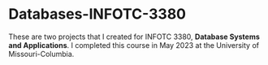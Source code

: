 # Databases-INFOTC-3380

These are two projects that I created for INFOTC 3380, **Database Systems and Applications**. I completed this course in May 2023 at the University of Missouri-Columbia.
